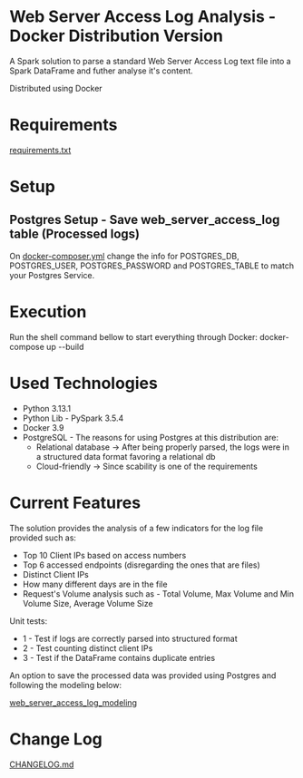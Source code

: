 # Web Server Access Log Analysis - Docker Distribution Version

A Spark solution to parse a standard Web Server Access Log text file into a Spark DataFrame and futher analyse it's content.

Distributed using Docker

# Requirements

[requirements.txt](/docker/requirements.txt)


# Setup

## Postgres Setup - Save web_server_access_log table (Processed logs)

On [docker-composer.yml](/docker/docker-composer.yml) change the info for POSTGRES_DB, POSTGRES_USER, POSTGRES_PASSWORD and POSTGRES_TABLE to match your Postgres Service.


# Execution

Run the shell command bellow to start everything through Docker:
docker-compose up --build


# Used Technologies

* Python 3.13.1
* Python Lib - PySpark 3.5.4
* Docker 3.9
* PostgreSQL - The reasons for using Postgres at this distribution are:
  * Relational database -> After being properly parsed, the logs were in a structured data format favoring a relational db
  * Cloud-friendly -> Since scability is one of the requirements


# Current Features

The solution provides the analysis of a few indicators for the log file provided such as:
  * Top 10 Client IPs based on access numbers
  * Top 6 accessed endpoints (disregarding the ones that are files)
  * Distinct Client IPs
  * How many different days are in the file
  * Request's Volume analysis such as - Total Volume, Max Volume and Min Volume Size, Average Volume Size

Unit tests:
  * 1 - Test if logs are correctly parsed into structured format
  * 2 - Test counting distinct client IPs
  * 3 - Test if the DataFrame contains duplicate entries

An option to save the processed data was provided using Postgres and following the modeling below:

[web_server_access_log_modeling](web_server_access_log_modeling.png)


# Change Log

[CHANGELOG.md](/docker/CHANGELOG.md)
